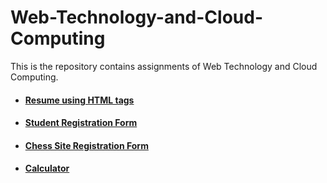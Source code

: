 # Web-Technology-and-Cloud-Computing
This is the repository contains assignments of Web Technology and Cloud Computing.

- #### [Resume using HTML tags]()
- #### [Student Registration Form](https://sagarsikchi.github.io/Web-Technology-and-Cloud-Computing/Student%20Registration%20Form/index.html)
- #### [Chess Site Registration Form](https://sagarsikchi.github.io/Web-Technology-and-Cloud-Computing/Chess%20Site%20Registration%20Form/index.html)
- #### [Calculator](https://sagarsikchi.github.io/Web-Technology-and-Cloud-Computing/Simple%20Calculator/index.html)
